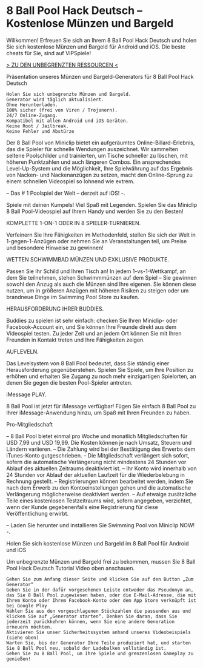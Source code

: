 # 8 Ball Pool Hack Deutsch – Kostenlose Münzen und Bargeld
Willkommen! Erfreuen Sie sich an Ihrem 8 Ball Pool Hack Deutsch und holen Sie sich kostenlose Münzen und Bargeld für Android und iOS. Die beste cheats für Sie, sind auf VIPSpiele!



[> ZU DEN UNBEGRENZTEN RESSOURCEN <](https://vipspiele.com/8-ball-pool-hack-deutsch-kostenlose-muenzen-und-bargeld/)
 
Präsentation unseres Münzen und Bargeld-Generators für 8 Ball Pool Hack Deutsch

 

    Holen Sie sich unbegrenzte Münzen und Bargeld.
    Generator wird täglich aktualisiert.
    Ohne Herunterladen.
    100% sicher (frei von Viren / Trojanern).
    24/7 Online-Zugang.
    Kompatibel mit allen Android und iOS Geräten.
    Keine Root / Jailbreak.
    Keine Fehler und Abstürze

 

Der 8 Ball Pool von Miniclip bietet ein aufgeräumtes Online-Billard-Erlebnis, das die Spieler für schnelle Wendungen auszeichnet. Wir sammelten seltene Poolschilder und trainierten, um Tische schneller zu löschen, mit höheren Punktzahlen und auch längeren Combos. Ein ansprechendes Level-Up-System und die Möglichkeit, Ihre Spielwährung auf das Ergebnis von Nacken- und Nackenanzügen zu setzen, macht den Online-Sprung zu einem schnellen Videospiel so lohnend wie extrem.

– Das # 1 Poolspiel der Welt – derzeit auf iOS! -.

Spiele mit deinen Kumpels! Viel Spaß mit Legenden. Spielen Sie das Miniclip 8 Ball Pool-Videospiel auf Ihrem Handy und werden Sie zu den Besten!

KOMPLETTE 1-ON-1 ODER IN 8 SPIELER-TURNIEREN.

Verfeinern Sie Ihre Fähigkeiten im Methodenfeld, stellen Sie sich der Welt in 1-gegen-1-Anzügen oder nehmen Sie an Veranstaltungen teil, um Preise und besondere Hinweise zu gewinnen!

WETTEN SCHWIMMBAD MÜNZEN UND EXKLUSIVE PRODUKTE.

Passen Sie Ihr Schild und Ihren Tisch an! In jedem 1-vs-1-Wettkampf, an dem Sie teilnehmen, stehen Schwimmmünzen auf dem Spiel – Sie gewinnen sowohl den Anzug als auch die Münzen sind Ihre eigenen. Sie können diese nutzen, um in größeren Anzügen mit höheren Risiken zu steigen oder um brandneue Dinge im Swimming Pool Store zu kaufen.

HERAUSFORDERUNG IHRER BUDDIES.

Buddies zu spielen ist sehr einfach: checken Sie Ihren Miniclip- oder Facebook-Account ein, und Sie können Ihre Freunde direkt aus dem Videospiel testen. Zu jeder Zeit und an jedem Ort können Sie mit Ihren Freunden in Kontakt treten und Ihre Fähigkeiten zeigen.

AUFLEVELN.

Das Levelsystem von 8 Ball Pool bedeutet, dass Sie ständig einer Herausforderung gegenüberstehen. Spielen Sie Spiele, um Ihre Position zu erhöhen und erhalten Sie Zugang zu noch mehr einzigartigen Spielorten, an denen Sie gegen die besten Pool-Spieler antreten.

iMessage PLAY.

8 Ball Pool ist jetzt für iMessage verfügbar! Fügen Sie einfach 8 Ball Pool zu Ihrer iMessage-Anwendung hinzu, um Spaß mit Ihren Freunden zu haben.

Pro-Mitgliedschaft

– 8 Ball Pool bietet einmal pro Woche und monatlich Mitgliedschaften für USD 7,99 und USD 19,99. Die Kosten können je nach Umsatz, Steuern und Ländern variieren.
– Die Zahlung wird bei der Bestätigung des Erwerbs dem iTunes-Konto gutgeschrieben.
– Die Mitgliedschaft verlängert sich sofort, sofern die automatische Verlängerung nicht mindestens 24 Stunden vor Ablauf des aktuellen Zeitraums deaktiviert ist.
– Ihr Konto wird innerhalb von 24 Stunden vor Ablauf der aktuellen Laufzeit für die Wiederbelebung in Rechnung gestellt.
– Registrierungen können bearbeitet werden, indem Sie nach dem Erwerb zu den Kontoeinstellungen gehen und die automatische Verlängerung möglicherweise deaktiviert werden.
– Auf etwaige zusätzliche Teile eines kostenlosen Testzeitraums wird, sofern angegeben, verzichtet, wenn der Kunde gegebenenfalls eine Registrierung für diese Veröffentlichung erwirbt.

– Laden Sie herunter und installieren Sie Swimming Pool von Miniclip NOW! -.

 

 
Holen Sie sich kostenlose Münzen und Bargeld im 8 Ball Pool für Android und iOS

 

Um unbegrenzte Münzen und Bargeld frei zu bekommen, mussen Sie 8 Ball Pool Hack Deutsch Tutorial Video oben anschauen.

    Gehen Sie zum Anfang dieser Seite und klicken Sie auf den Button „Zum Generator“
    Geben Sie in der dafür vorgesehenen Leiste entweder das Pseudonym an, das Sie 8 Ball Pool zugewiesen haben, oder die E-Mail-Adresse, die mit Ihrem Konto oder Ihrem Facebook-Konto oder dem App Store verknüpft ist bei Google Play
    Wählen Sie aus den vorgeschlagenen Stückzahlen die passenden aus und klicken Sie auf „Generator starten“. Denken Sie daran, dass Sie jederzeit zurückkehren können, wenn Sie eine andere Generation erneuern möchten.
    Aktivieren Sie unser Sicherheitssystem anhand unseres Videobeispiels (siehe oben)
    Warten Sie, bis der Generator Ihre Teile produziert hat, und starten Sie 8 Ball Pool neu, sobald der Ladebalken vollständig ist.
    Gehen Sie zu 8 Ball Pool, um Ihre Spiele und grenzenlosen Gameplay zu genießen!
